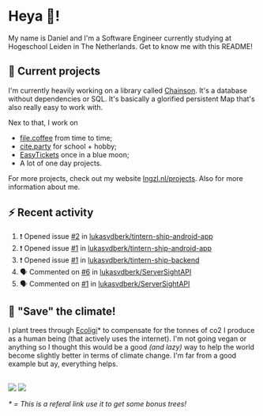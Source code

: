 # Heya 👋!

My name is Daniel and I'm a Software Engineer currently studying at Hogeschool Leiden in The Netherlands. Get to know me with this README!

## 💪 Current projects
I'm currently heavily working on a library called [Chainson](https://github.com/abcdan/chainson). It's a database without dependencies or SQL. It's basically a glorified persistent Map that's also really easy to work with.

Nex to that, I work on
- [file.coffee](https://file.coffee) from time to time;
- [cite.party](https://cite.party) for school + hobby;
- [EasyTickets](https://easytickets.xyz) once in a blue moon;
- A lot of one day projects.

For more projects, check out my website [lngzl.nl/projects](https://lngzl.nl/projects). Also for more information about me.

## ⚡ Recent activity
<!--START_SECTION:activity-->
1. ❗️ Opened issue [#2](https://github.com/lukasvdberk/tintern-ship-android-app/issues/2) in [lukasvdberk/tintern-ship-android-app](https://github.com/lukasvdberk/tintern-ship-android-app)
2. ❗️ Opened issue [#1](https://github.com/lukasvdberk/tintern-ship-android-app/issues/1) in [lukasvdberk/tintern-ship-android-app](https://github.com/lukasvdberk/tintern-ship-android-app)
3. ❗️ Opened issue [#1](https://github.com/lukasvdberk/tintern-ship-backend/issues/1) in [lukasvdberk/tintern-ship-backend](https://github.com/lukasvdberk/tintern-ship-backend)
4. 🗣 Commented on [#6](https://github.com/lukasvdberk/ServerSightAPI/issues/6) in [lukasvdberk/ServerSightAPI](https://github.com/lukasvdberk/ServerSightAPI)
5. 🗣 Commented on [#1](https://github.com/lukasvdberk/ServerSightAPI/issues/1) in [lukasvdberk/ServerSightAPI](https://github.com/lukasvdberk/ServerSightAPI)
<!--END_SECTION:activity-->

## 🌳 "Save" the climate!
I plant trees through <a href="https://ecologi.com/lngzl?r=6005cc57f70194001deaedfa">Ecoligi</a>* to compensate for the tonnes of co2 I produce as a human being (that actively uses the internet). I'm not going vegan or anything so I thought this would be a good _(and lazy)_ way to help the world become slightly better in terms of climate change. I'm far from a good example but ay, everything helps.

<br><a href="https://ecologi.com/lngzl?r=6005cc57f70194001deaedfa"><img src="https://img.shields.io/ecologi/trees/lngzl"></a> <a href="https://ecologi.com/lngzl?r=6005cc57f70194001deaedfa"><img src="https://img.shields.io/ecologi/carbon/lngzl"></a>



_\* = This is a referal link use it to get some bonus trees!_
